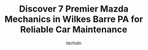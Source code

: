 ---
layout: ampstory
image: https://images.unsplash.com/photo-1490274494753-fd4f84681e7c?ixlib=rb-4.0.3&ixid=MnwxMjA3fDB8MHxwaG90by1wYWdlfHx8fGVufDB8fHx8&auto=format&fit=crop&w=640&h=853&q=80
author: techidn
featured: false
description: If youre in need of trustworthy and skilled Mazda Mechanic in Wilkes Barre PA, USA, youll be pleased to discover the 7 best Mazda Mechanic in town. Their expertise and commitment to custom
title: Discover 7 Premier Mazda Mechanics in Wilkes Barre PA for Reliable Car Maintenance
cover:
   title: Discover 7 Premier Mazda Mechanics in Wilkes Barre PA for Reliable Car Maintenance
   subtitle: Rickpate
   background: https://images.unsplash.com/photo-1490274494753-fd4f84681e7c?ixlib=rb-4.0.3&ixid=MnwxMjA3fDB8MHxwaG90by1wYWdlfHx8fGVufDB8fHx8&auto=format&fit=crop&w=640&h=853&q=80

pages: 
 - layout: thirds
   top: <h1>#1 MotorWorld Toyota</h1>
   bottom: "<p>We had an awesome experience in sales with Robert Slovik and Israel over in the Toyota building. Robert did everything he could to get us in this vehicle at the payment w</p>"
   background: https://www.knot35.com/toplist/wp-content/uploads/2023/06/best-mazda-mechanic-1-in-wilkes-barre-pa-1685836169.jpeg
   backgroundblur: true
 - layout: thirds
   top: <h1>#2 Bergeys Volkswagen of Wilkes-Barre</h1>
   bottom: "<p>126 Narrows Rd, Larksville, PA 18651, United States</p>"
   background: https://www.knot35.com/toplist/wp-content/uploads/2023/06/best-mazda-mechanic-2-in-wilkes-barre-pa-1685836170.jpeg
   cta:
      link: https://www.knot35.com/toplist/discover-7-premier-mazda-mechanics-in-wilkes-barre-pa-for-reliable-car-maintenance/
      text: Discover 7 Premier Mazda Mechanics in Wilkes Barre PA for Reliable Car Maintenance
 - layout: thirds
   top: <h1>#3 Bergeys Mazda</h1>
   bottom: "<p>126 Narrows Rd, Larksville, PA 18651, United States</p>"
   background: https://www.knot35.com/toplist/wp-content/uploads/2023/06/best-mazda-mechanic-3-in-wilkes-barre-pa-1685836170.jpeg
   cta:
      link: https://www.knot35.com/toplist/discover-7-premier-mazda-mechanics-in-wilkes-barre-pa-for-reliable-car-maintenance/
      text: Discover 7 Premier Mazda Mechanics in Wilkes Barre PA for Reliable Car Maintenance
 - layout: thirds
   top: <h1>#4 Enterprise Car Sales</h1>
   bottom: "<p>400 Kidder St, Wilkes-Barre, PA 18702, United States</p>"
   background: https://images.unsplash.com/photo-1608411404720-c8f0417bcdba?ixlib=rb-4.0.3&ixid=MnwxMjA3fDB8MHxwaG90by1wYWdlfHx8fGVufDB8fHx8&auto=format&fit=crop&w=640&h=853&q=80
   cta:
      link: https://www.knot35.com/toplist/discover-7-premier-mazda-mechanics-in-wilkes-barre-pa-for-reliable-car-maintenance/
      text: Discover 7 Premier Mazda Mechanics in Wilkes Barre PA for Reliable Car Maintenance
 - layout: thirds
   top: <h1>#5 Savitskis Auto Repair</h1>
   bottom: "<p>21 E Main St, Wilkes-Barre, PA 18705, United States</p>"
   background: https://images.unsplash.com/photo-1527067829737-402993088e6b?ixlib=rb-4.0.3&ixid=MnwxMjA3fDB8MHxwaG90by1wYWdlfHx8fGVufDB8fHx8&auto=format&fit=crop&w=640&h=853&q=80
   cta:
      link: https://www.knot35.com/toplist/discover-7-premier-mazda-mechanics-in-wilkes-barre-pa-for-reliable-car-maintenance/
      text: Discover 7 Premier Mazda Mechanics in Wilkes Barre PA for Reliable Car Maintenance
 - layout: thirds
   top: <h1>#6 McCarthy Tire Service</h1>
   bottom: "<p>340 Kidder St, Wilkes-Barre, PA 18702, United States</p>"
   background: https://images.unsplash.com/photo-1518640467707-6811f4a6ab73?ixlib=rb-4.0.3&ixid=MnwxMjA3fDB8MHxwaG90by1wYWdlfHx8fGVufDB8fHx8&auto=format&fit=crop&w=640&h=853&q=80
   cta:
      link: https://www.knot35.com/toplist/discover-7-premier-mazda-mechanics-in-wilkes-barre-pa-for-reliable-car-maintenance/
      text: Discover 7 Premier Mazda Mechanics in Wilkes Barre PA for Reliable Car Maintenance
 - layout: thirds
   top: <h1>#7 Wyoming Valley Auto Sales</h1>
   bottom: "<p>197 West End Rd, Wilkes-Barre, PA 18706, United States</p>"
   background: https://images.unsplash.com/photo-1546497974-b213c9efb599?ixlib=rb-4.0.3&ixid=MnwxMjA3fDB8MHxwaG90by1wYWdlfHx8fGVufDB8fHx8&auto=format&fit=crop&w=640&h=853&q=80
   cta:
      link: https://www.knot35.com/toplist/discover-7-premier-mazda-mechanics-in-wilkes-barre-pa-for-reliable-car-maintenance/
      text: Discover 7 Premier Mazda Mechanics in Wilkes Barre PA for Reliable Car Maintenance
 - layout: thirds
   middle: Continue reading...
   background: https://images.unsplash.com/photo-1541356665065-22676f35dd40?ixlib=rb-4.0.3&ixid=MnwxMjA3fDB8MHxwaG90by1wYWdlfHx8fGVufDB8fHx8&auto=format&fit=crop&w=640&h=853&q=80
   cta:
      link: https://www.knot35.com/toplist/discover-7-premier-mazda-mechanics-in-wilkes-barre-pa-for-reliable-car-maintenance/
      text: Discover 7 Premier Mazda Mechanics in Wilkes Barre PA for Reliable Car Maintenance
      
---